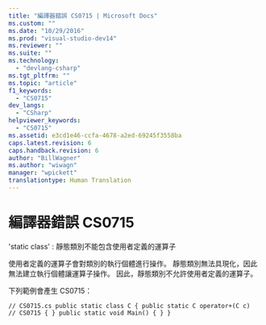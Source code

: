 ```yaml
---
title: "編譯器錯誤 CS0715 | Microsoft Docs"
ms.custom: ""
ms.date: "10/29/2016"
ms.prod: "visual-studio-dev14"
ms.reviewer: ""
ms.suite: ""
ms.technology: 
  - "devlang-csharp"
ms.tgt_pltfrm: ""
ms.topic: "article"
f1_keywords: 
  - "CS0715"
dev_langs: 
  - "CSharp"
helpviewer_keywords: 
  - "CS0715"
ms.assetid: e3cd1e46-ccfa-4678-a2ed-69245f3558ba
caps.latest.revision: 6
caps.handback.revision: 6
author: "BillWagner"
ms.author: "wiwagn"
manager: "wpickett"
translationtype: Human Translation
---
```

# 編譯器錯誤 CS0715
'static class' : 靜態類別不能包含使用者定義的運算子  
  
 使用者定義的運算子會對類別的執行個體進行操作。 靜態類別無法具現化，因此無法建立執行個體讓運算子操作。 因此，靜態類別不允許使用者定義的運算子。  
  
 下列範例會產生 CS0715：  
  
```  
// CS0715.cs public static class C { public static C operator+(C c)  // CS0715 { } public static void Main() { } }  
```
